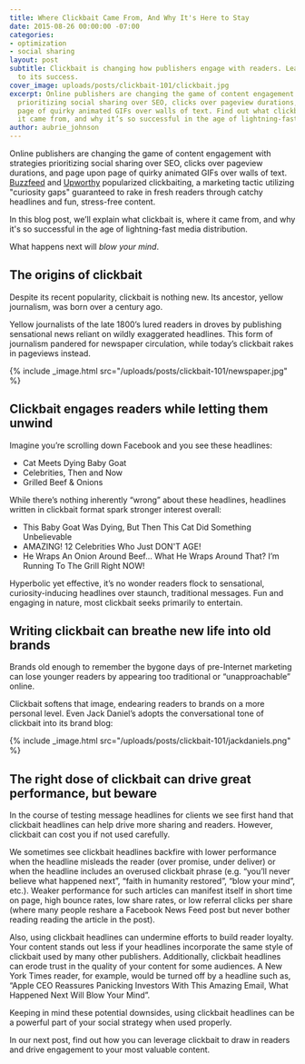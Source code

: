 ```yaml
---
title: Where Clickbait Came From, And Why It's Here to Stay
date: 2015-08-26 00:00:00 -07:00
categories:
- optimization
- social sharing
layout: post
subtitle: Clickbait is changing how publishers engage with readers. Learn the key
  to its success.
cover_image: uploads/posts/clickbait-101/clickbait.jpg
excerpt: Online publishers are changing the game of content engagement with strategies
  prioritizing social sharing over SEO, clicks over pageview durations, and page upon
  page of quirky animated GIFs over walls of text. Find out what clickbait is, where
  it came from, and why it’s so successful in the age of lightning-fast media distribution.
author: aubrie_johnson
---
```


Online publishers are changing the game of content engagement with strategies prioritizing social sharing over SEO, clicks over pageview durations, and page upon page of quirky animated GIFs over walls of text. [Buzzfeed](http://www.buzzfeed.com) and [Upworthy](http://wwww.upworthy.com) popularized clickbaiting, a marketing tactic utilizing "curiosity gaps" guaranteed to rake in fresh readers through catchy headlines and fun, stress-free content. 

In this blog post, we’ll explain what clickbait is, where it came from, and why it's so successful in the age of lightning-fast media distribution.

What happens next will *blow your mind*.

## The origins of clickbait
Despite its recent popularity, clickbait is nothing new. Its ancestor, yellow journalism, was born over a century ago. 

Yellow journalists of the late 1800’s lured readers in droves by publishing sensational news reliant on wildly exaggerated headlines. This form of journalism pandered for newspaper circulation, while today’s clickbait rakes in pageviews instead.

{% include _image.html src="/uploads/posts/clickbait-101/newspaper.jpg" %}

## Clickbait engages readers while letting them unwind
Imagine you’re scrolling down Facebook and you see these headlines:

- Cat Meets Dying Baby Goat
- Celebrities, Then and Now
- Grilled Beef & Onions

While there’s nothing inherently “wrong” about these headlines, headlines written in clickbait format spark stronger interest overall:

- This Baby Goat Was Dying, But Then This Cat Did Something Unbelievable
- AMAZING! 12 Celebrities Who Just DON'T AGE!
- He Wraps An Onion Around Beef… What He Wraps Around That? I’m Running To The Grill Right NOW!

Hyperbolic yet effective, it’s no wonder readers flock to sensational, curiosity-inducing headlines over staunch, traditional messages. Fun and engaging in nature, most clickbait seeks primarily to entertain. 

## Writing clickbait can breathe new life into old brands

Brands old enough to remember the bygone days of pre-Internet marketing can lose younger readers by appearing too traditional or “unapproachable” online. 

Clickbait softens that image, endearing readers to brands on a more personal level. Even Jack Daniel’s adopts the conversational tone of clickbait into its brand blog:

{% include _image.html src="/uploads/posts/clickbait-101/jackdaniels.png" %}

## The right dose of clickbait can drive great performance, but beware
In the course of testing message headlines for clients we see first hand that clickbait headlines can help drive more sharing and readers. However, clickbait can cost you if not used carefully. 

We sometimes see clickbait headlines backfire with lower performance when the headline misleads the reader (over promise, under deliver) or when the headline includes an overused clickbait phrase (e.g. “you’ll never believe what happened next”, “faith in humanity restored”, “blow your mind”, etc.). Weaker performance for such articles can manifest itself in short time on page, high bounce rates, low share rates, or low referral clicks per share (where many people reshare a Facebook News Feed post but never bother reading reading the article in the post).

Also, using clickbait headlines can undermine efforts to build reader loyalty. Your content stands out less if your headlines incorporate the same style of clickbait used by many other publishers. Additionally, clickbait headlines can erode trust in the quality of your content for some audiences. A New York Times reader, for example, would be turned off by a headline such as, “Apple CEO Reassures Panicking Investors With This Amazing Email, What Happened Next Will Blow Your Mind”.

Keeping in mind these potential downsides, using clickbait headlines can be a powerful part of your social strategy when used properly.

In our next post, find out how you can leverage clickbait to draw in readers and drive engagement to your most valuable content.

